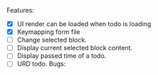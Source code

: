 Features:
- [x] UI render can be loaded when todo is loading
- [x] Keymapping form file
- [ ] Change selected block.
- [ ] Display current selected block content.
- [ ] Display passed time of a todo.
- [ ] URD todo.
Bugs:

